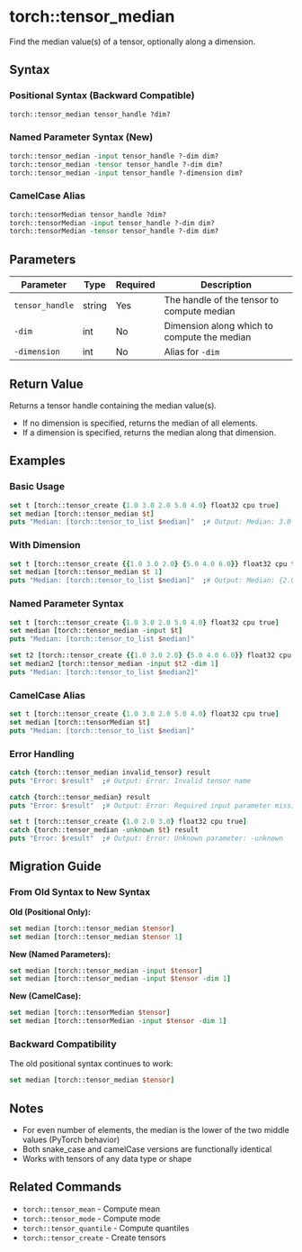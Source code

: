 # torch::tensor_median

Find the median value(s) of a tensor, optionally along a dimension.

## Syntax

### Positional Syntax (Backward Compatible)
```tcl
torch::tensor_median tensor_handle ?dim?
```

### Named Parameter Syntax (New)
```tcl
torch::tensor_median -input tensor_handle ?-dim dim?
torch::tensor_median -tensor tensor_handle ?-dim dim?
torch::tensor_median -input tensor_handle ?-dimension dim?
```

### CamelCase Alias
```tcl
torch::tensorMedian tensor_handle ?dim?
torch::tensorMedian -input tensor_handle ?-dim dim?
torch::tensorMedian -tensor tensor_handle ?-dim dim?
```

## Parameters

| Parameter         | Type   | Required | Description                                 |
|------------------|--------|----------|---------------------------------------------|
| `tensor_handle`  | string | Yes      | The handle of the tensor to compute median   |
| `-dim`           | int    | No       | Dimension along which to compute the median  |
| `-dimension`     | int    | No       | Alias for `-dim`                            |

## Return Value

Returns a tensor handle containing the median value(s).

- If no dimension is specified, returns the median of all elements.
- If a dimension is specified, returns the median along that dimension.

## Examples

### Basic Usage

```tcl
set t [torch::tensor_create {1.0 3.0 2.0 5.0 4.0} float32 cpu true]
set median [torch::tensor_median $t]
puts "Median: [torch::tensor_to_list $median]"  ;# Output: Median: 3.0
```

### With Dimension

```tcl
set t [torch::tensor_create {{1.0 3.0 2.0} {5.0 4.0 6.0}} float32 cpu true]
set median [torch::tensor_median $t 1]
puts "Median: [torch::tensor_to_list $median]"  ;# Output: Median: {2.0 5.0}
```

### Named Parameter Syntax

```tcl
set t [torch::tensor_create {1.0 3.0 2.0 5.0 4.0} float32 cpu true]
set median [torch::tensor_median -input $t]
puts "Median: [torch::tensor_to_list $median]"

set t2 [torch::tensor_create {{1.0 3.0 2.0} {5.0 4.0 6.0}} float32 cpu true]
set median2 [torch::tensor_median -input $t2 -dim 1]
puts "Median: [torch::tensor_to_list $median2]"
```

### CamelCase Alias

```tcl
set t [torch::tensor_create {1.0 3.0 2.0 5.0 4.0} float32 cpu true]
set median [torch::tensorMedian $t]
puts "Median: [torch::tensor_to_list $median]"
```

### Error Handling

```tcl
catch {torch::tensor_median invalid_tensor} result
puts "Error: $result"  ;# Output: Error: Invalid tensor name

catch {torch::tensor_median} result
puts "Error: $result"  ;# Output: Error: Required input parameter missing

set t [torch::tensor_create {1.0 2.0 3.0} float32 cpu true]
catch {torch::tensor_median -unknown $t} result
puts "Error: $result"  ;# Output: Error: Unknown parameter: -unknown
```

## Migration Guide

### From Old Syntax to New Syntax

**Old (Positional Only):**
```tcl
set median [torch::tensor_median $tensor]
set median [torch::tensor_median $tensor 1]
```

**New (Named Parameters):**
```tcl
set median [torch::tensor_median -input $tensor]
set median [torch::tensor_median -input $tensor -dim 1]
```

**New (CamelCase):**
```tcl
set median [torch::tensorMedian $tensor]
set median [torch::tensorMedian -input $tensor -dim 1]
```

### Backward Compatibility

The old positional syntax continues to work:
```tcl
set median [torch::tensor_median $tensor]
```

## Notes

- For even number of elements, the median is the lower of the two middle values (PyTorch behavior)
- Both snake_case and camelCase versions are functionally identical
- Works with tensors of any data type or shape

## Related Commands

- `torch::tensor_mean` - Compute mean
- `torch::tensor_mode` - Compute mode
- `torch::tensor_quantile` - Compute quantiles
- `torch::tensor_create` - Create tensors 